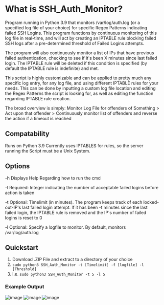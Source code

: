 # What is SSH_Auth_Monitor?
Program running in Python 3.9 that monitors /var/log/auth.log (or a specified log file of your choice) for specific Regex Patterns indicating failed SSH Logins. This program functions by continuous monitoring of this log file in real-time, and will act by creating an IPTABLE rule blocking failed SSH logs after a pre-determined threshold of Failed Logins attempts. 

The program will also continuously monitor a list of IPs that have previous failed authentication, checking to see if it's been X minutes since last failed login. The IPTABLE rule will be deleted if this condition is specified (by default the IPTABLE rule is indefinite) and met. 

This script is highly customizable and can be applied to pretty much any specific log entry, for any log file, and using different IPTABLE rules for your needs. This can be done by inputting a custom log file location and editing the Regex Patterns the script is looking for, as well as editing the function regarding IPTABLE rule creation. 

The broad overview is simply: Monitor Log File for offenders of Something > Act upon that offender > Continuously monitor list of offenders and reverse the action if a timeout is reached

## Compatability
Runs on Python 3.9
Currently uses IPTABLES for rules, so the server running the Script must be a Unix System.

## Options
-h  Displays Help Regarding how to run the cmd

-l  Required: Integer indicating the number of acceptable failed logins before action is taken

-t  Optional: Timelimit (in minutes). The program keeps track of each locked-out-IP's last failed login attempt. If it has been -t minutes since the last failed login, the           IPTABLE rule is removed and the IP's number of failed logins is reset to 0 

-l  Optional: Specify a logfile to monitor. By default, monitors /var/log/auth.log

## Quickstart
1) Download .ZIP File and extract to a directory of your choice
2) ```sudo python3 SSH_Auth_Monitor -t [Timelimit] -f [logfile] -l [Threshold]```
3) i.e. ``` sudo python3 SSH_Auth_Monitor -t 5 -l 5 ```

### Example Output
![image](https://user-images.githubusercontent.com/77559638/151867534-33fc3318-df21-4297-8a7a-df7a83e98b74.png)
![image](https://user-images.githubusercontent.com/77559638/151867617-4409faf3-0614-4f7e-bd8c-b092345b847c.png)
![image](https://user-images.githubusercontent.com/77559638/151867645-a87869fd-7458-4da8-9532-41bb13fda312.png)


